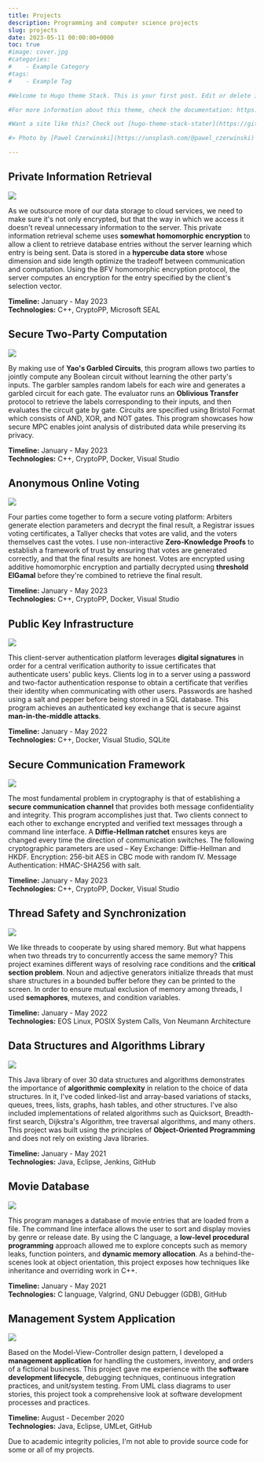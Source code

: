 ```yaml
---
title: Projects
description: Programming and computer science projects
slug: projects
date: 2023-05-11 00:00:00+0000
toc: true
#image: cover.jpg
#categories:
#    - Example Category
#tags:
#    - Example Tag

#Welcome to Hugo theme Stack. This is your first post. Edit or delete it, then start writing!

#For more information about this theme, check the documentation: https://docs.stack.jimmycai.com/

#Want a site like this? Check out [hugo-theme-stack-stater](https://github.com/CaiJimmy/#hugo-theme-stack-starter)

#> Photo by [Pawel Czerwinski](https://unsplash.com/@pawel_czerwinski) on [Unsplash](https://#unsplash.com/)

---
```


## Private Information Retrieval

![ ](pir.jpg)

As we outsource more of our data storage to cloud services, we need to make sure it's not only encrypted, but that the way in which we access it doesn't reveal unnecessary information to the server. This private information retrieval scheme uses **somewhat homomorphic encryption** to allow a client to retrieve database entries without the server learning which entry is being sent. Data is stored in a **hypercube data store** whose dimension and side length optimize the tradeoff between communication and computation. Using the BFV homomorphic encryption protocol, the server computes an encryption for the entry specified by the client's selection vector.

**Timeline:** January - May 2023  
**Technologies:** C++, CryptoPP, Microsoft SEAL

## Secure Two-Party Computation

![ ](yao.jpg)

By making use of **Yao's Garbled Circuits**, this program allows two parties to jointly compute any Boolean circuit without learning the other party's inputs. The garbler samples random labels for each wire and generates a garbled circuit for each gate. The evaluator runs an **Oblivious Transfer** protocol to retrieve the labels corresponding to their inputs, and then evaluates the circuit gate by gate. Circuits are specified using Bristol Format which consists of AND, XOR, and NOT gates. This program showcases how secure MPC enables joint analysis of distributed data while preserving its privacy.

**Timeline:** January - May 2023  
**Technologies:** C++, CryptoPP, Docker, Visual Studio

## Anonymous Online Voting

![ ](vote.jpg)

Four parties come together to form a secure voting platform: Arbiters generate election parameters and decrypt the final result, a Registrar issues voting certificates, a Tallyer checks that votes are valid, and the voters themselves cast the votes. I use non-interactive **Zero-Knowledge Proofs** to establish a framework of trust by ensuring that votes are generated correctly, and that the final results are honest. Votes are encrypted using additive homomorphic encryption and partially decrypted using **threshold ElGamal** before they're combined to retrieve the final result.

**Timeline:** January - May 2023  
**Technologies:** C++, CryptoPP, Docker, Visual Studio

## Public Key Infrastructure

![ ](certificate.jpg)

This client-server authentication platform leverages **digital signatures** in order for a central verification authority to issue certificates that authenticate users' public keys. Clients log in to a server using a password and two-factor authentication response to obtain a certificate that verifies their identity when communicating with other users. Passwords are hashed using a salt and pepper before being stored in a SQL database. This program achieves an authenticated key exchange that is secure against **man-in-the-middle attacks**.

**Timeline:** January - May 2022  
**Technologies:** C++, Docker, Visual Studio, SQLite

## Secure Communication Framework

![ ](signal.jpg)

The most fundamental problem in cryptography is that of establishing a **secure communication channel** that provides both message confidentiality and integrity. This program accomplishes just that. Two clients connect to each other to exchange encrypted and verified text messages through a command line interface. A **Diffie-Hellman ratchet** ensures keys are changed every time the direction of communication switches. The following cryptographic parameters are used – Key Exchange: Diffie-Hellman and HKDF. Encryption: 256-bit AES in CBC mode with random IV. Message Authentication: HMAC-SHA256 with salt.

**Timeline:** January - May 2023  
**Technologies:** C++, CryptoPP, Docker, Visual Studio

## Thread Safety and Synchronization

![ ](clock.jpg)

We like threads to cooperate by using shared memory. But what happens when two threads try to concurrently access the same memory? This project examines different ways of resolving race conditions and the **critical section problem**. Noun and adjective generators initialize threads that must share structures in a bounded buffer before they can be printed to the screen. In order to ensure mutual exclusion of memory among threads, I used **semaphores**, mutexes, and condition variables.

**Timeline:** January - May 2022  
**Technologies:** EOS Linux, POSIX System Calls, Von Neumann Architecture

## Data Structures and Algorithms Library

![ ](structures.jpg)

This Java library of over 30 data structures and algorithms demonstrates the importance of **algorithmic complexity** in relation to the choice of data structures. In it, I've coded linked-list and array-based variations of stacks, queues, trees, lists, graphs, hash tables, and other structures. I've also included implementations of related algorithms such as Quicksort, Breadth-first search, Dijkstra's Algorithm, tree traversal algorithms, and many others. This project was built using the principles of **Object-Oriented Programming** and does not rely on existing Java libraries.

**Timeline:** January - May 2021  
**Technologies:** Java, Eclipse, Jenkins, GitHub

## Movie Database

![ ](database.jpg)

This program manages a database of movie entries that are loaded from a file. The command line interface allows the user to sort and display movies by genre or release date. By using the C language, a **low-level procedural programming** approach allowed me to explore concepts such as memory leaks, function pointers, and **dynamic memory allocation**. As a behind-the-scenes look at object orientation, this project exposes how techniques like inheritance and overriding work in C++.

**Timeline:** January - May 2021  
**Technologies:** C language, Valgrind, GNU Debugger (GDB), GitHub

## Management System Application

![ ](management.jpg)

Based on the Model-View-Controller design pattern, I developed a **management application** for handling the customers, inventory, and orders of a fictional business. This project gave me experience with the **software development lifecycle**, debugging techniques, continuous integration practices, and unit/system testing. From UML class diagrams to user stories, this project took a comprehensive look at software development processes and practices.

**Timeline:** August - December 2020  
**Technologies:** Java, Eclipse, UMLet, GitHub

Due to academic integrity policies, I'm not able to provide source code for some or all of my projects.
